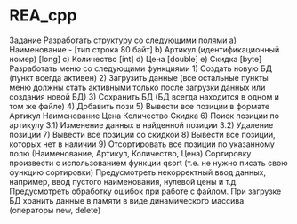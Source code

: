 # REA_cpp

Задание
Разработать структуру со следующими полями
    a) Наименование - [тип строка 80 байт]
    b) Артикул (идентификационный номер) [long]
    c) Количество [int]
    d) Цена [double]
    e) Скидка [byte]
Разработать меню со следующими функциями
    1) Создать новую БД (пункт всегда активен)
    2) Загрузить данные (все остальные пункты меню должны стать активными только после загрузки данных или создания новой БД)
    3) Сохранить БД (БД всегда находится в одном и том же файле)
    4) Добавить пози
    5) Вывести все позиции в формате
        Артикул Наименование Цена Количество Скидка
    6) Поиск позиции по артикулу
        3.1) Изменение данных в найденной позиции
        3.2) Удаление позиции
    7) Вывести все позиции со скидкой
    8) Вывести все позиции, которых нет в наличии
    9) Отсортировать все позиции по указанному полю (Наименование, Артикул, Количество, Цена)
            Сортировку произвести с использованием функции qsort (т.е. не нужно писать свою функцию сортировки)
Предусмотреть некорректный ввод данных, например, ввод пустого наименования, нулевой цены и т.д.
Предусмотреть обработку ошибок при работе с файлом.
При загрузке БД хранить данные в памяти в виде динамического массива (операторы new, delete)
